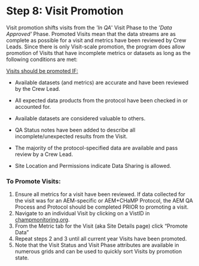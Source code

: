 # Step 8: Visit Promotion

Visit promotion shifts visits from the *'In QA*' Visit Phase to the *'Data Approved'* Phase.  Promoted Visits mean that the data streams are as complete as possible for a visit and metrics have been reviewed by Crew Leads.  Since there is only Visit-scale promotion, the program does allow promotion of Visits that have incomplete metrics or datasets as long as the following conditions are met:

<u>Visits should be promoted IF:</u>

* Available datasets (and metrics) are accurate and have been reviewed by the Crew Lead.
* All expected data products from the protocol have been checked in or accounted for.


* Available datasets are considered valuable to others.
* QA Status notes have been added to describe all incomplete/unexpected results from the Visit.
* The majority of the protocol-specified data are available and pass review by a Crew Lead.
* Site Location and Permissions indicate Data Sharing is allowed.

### To Promote Visits:

1. Ensure all metrics for a visit have been reviewed.  If data collected for the visit was for an AEM-specific or AEM+CHaMP Protocol, the AEM QA Process and Protocol should be completed PRIOR to promoting a visit.
2. Navigate to an individual Visit by clicking on a VistID in [champmonitoring.org](www.champmonitoring.org).
3. From the Metric tab for the Visit (aka Site Details page) click  “Promote Data”
4. Repeat steps 2 and 3 until all current year Visits have been promoted.
5. Note that the Visit Status and Visit Phase attributes are available in numerous grids and can be used to quickly sort Visits by promotion state.